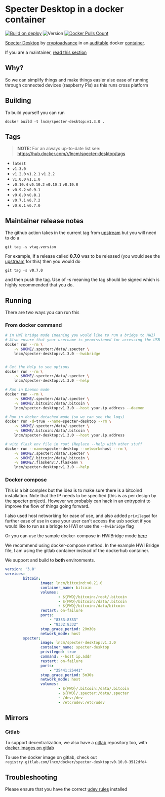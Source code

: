 # Specter Desktop in a docker container

[![Build on deploy](https://github.com/lncm/docker-specter-desktop/workflows/Docker%20build%20on%20tag/badge.svg)](https://github.com/lncm/docker-specter-desktop/actions?query=workflow%3A%22Docker+build+on+tag%22)
![Version](https://img.shields.io/github/v/release/lncm/docker-specter-desktop?sort=semver) 
[![Docker Pulls Count](https://img.shields.io/docker/pulls/lncm/specter-desktop.svg?style=flat)](https://hub.docker.com/r/lncm/specter-desktop)

[Specter Desktop](https://github.com/cryptoadvance/specter-desktop) by [cryptoadvance](https://cryptoadvance.io/) in an [auditable](https://github.com/lncm/docker-specter-desktop) docker [container](https://hub.docker.com/r/lncm/specter-desktop).

If you are a maintainer, [read this section](#maintainer-release-notes)

## Why?

So we can simplify things and make things easier also ease of running through connected devices (raspberry PIs) as this runs cross platform

## Building

To build yourself you can run

```
docker build -t lncm/specter-desktop:v1.3.0 . 
```

## Tags

> **NOTE:** For an always up-to-date list see: https://hub.docker.com/r/lncm/specter-desktop/tags

* `latest`
* `v1.3.0`
* `v1.2.0` `v1.2.1` `v1.2.2`
* `v1.0.0` `v1.1.0`
* `v0.10.4` `v0.10.2` `v0.10.1` `v0.10.0` 
* `v0.9.2` `v0.9.1`
* `v0.8.0` `v0.8.1`
* `v0.7.1` `v0.7.2`
* `v0.6.1` `v0.7.0`

## Maintainer release notes

The github action takes in the current tag from  [upstream](https://github.com/cryptoadvance/specter-desktop/tags)  but you will need to do a

```
git tag -s vtag.version
```

For example, if a release called **0.7.0** was to be released (you would see the [upstream](https://github.com/cryptoadvance/specter-desktop/tags) for this) then you would do

```
git tag -s v0.7.0
```

and then push the tag. Use of -s meaning the tag should be signed which is highly recommended that you do.

## Running

There are two ways you can run this

### From docker command

```bash
# in HWI bridge mode (meaning you would like to run a bridge to HWI)
# Also ensure that your username is permissioned for accessing the USB device. (group=plugdev) or use the --privileged switch
docker run --rm \
    -v $HOME/.specter:/data/.specter \
    lncm/specter-desktop:v1.3.0 --hwibridge


# Get the Help to see options
docker run --rm \
    -v $HOME/.specter:/data/.specter \
    lncm/specter-desktop:v1.3.0 --help

# Run in Daemon mode
docker run --rm \
    -v $HOME/.specter:/data/.specter \
    -v $HOME/.bitcoin:/data/.bitcoin \
    lncm/specter-desktop:v1.3.0 --host your.ip.address --daemon

# Run in docker detached mode (so we can see the logs)
docker run -d=true --name=specter-desktop --rm \
    -v $HOME/.specter:/data/.specter \
    -v $HOME/.bitcoin:/data/.bitcoin \
    lncm/specter-desktop:v1.3.0 --host your.ip.address

# with flask env file in root (Replace --help with other stuff
docker run --name=specter-desktop --network=host --rm \
    -v $HOME/.specter:/data/.specter \
    -v $HOME/.bitcoin:/data/.bitcoin \
    -v $HOME/.flaskenv:/.flaskenv \
    lncm/specter-desktop:v1.3.0 --help
```

### Docker compose

This is a bit complex but the idea is to make sure there is a bitcoind installation. Note that the IP needs to be specified (this is as per design by the specter project). However we probably can hack in an entrypoint to improve the flow of things going forward. 

I also used host networking for ease of use, and also added ```privileged``` for  further ease of use in case your user can't access the usb socket if you would like to run as a bridge to HWI or use the ```--hwibridge``` flag

Or you can use the sample docker-compose in HWIBridge mode [here](https://github.com/lncm/docker-specter-desktop/blob/master/docker-compose.yml.hwibridge)

We recommend using docker-compose method. In the example HWI Bridge file, I am using the gitlab container instead of the dockerhub container. 

We support and build to **both** environments.

```yaml
version: '3.8'
services:
        bitcoin:
                image: lncm/bitcoind:v0.21.0
                container_name: bitcoin
                volumes:
                        - ${PWD}/bitcoin:/root/.bitcoin
                        - ${PWD}/bitcoin:/data/.bitcoin
                        - ${PWD}/bitcoin:/data/bitcoin
                restart: on-failure
                ports:
                    - "8333:8333"
                    - "8332:8332"
                stop_grace_period: 20m30s
                network_mode: host
        specter:
                image: lncm/specter-desktop:v1.3.0
                container_name: specter-desktop
                privileged: true
                command: --host ip.addr
                restart: on-failure
                ports:
                    - "25441:25441"
                stop_grace_period: 5m30s
                network_mode: host                    
                volumes:
                        - ${PWD}/.bitcoin:/data/.bitcoin
                        - ${PWD}/.specter:/data/.specter
                        - /dev:/dev
                        - /etc/udev:/etc/udev
```

## Mirrors

### Gitlab

To support decentralization, we also have a [gitlab](https://gitlab.com/lncm/docker/spector-desktop) repository too, with [docker images on gitlab](https://gitlab.com/lncm/docker/spector-desktop/container_registry/1510240)

To use the docker image on gitlab, check out ```registry.gitlab.com/lncm/docker/spector-desktop:v0.10.0-3512dfd4```

## Troubleshooting

Please ensure that you have the correct [udev rules](https://github.com/lncm/docker-specter-desktop/blob/master/udevrules.md) installed

